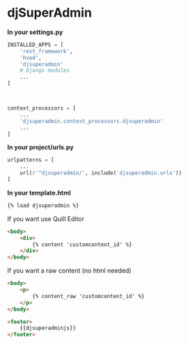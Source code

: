 # djSuperAdmin

**In your settings.py**
```py
INSTALLED_APPS = [
    'rest_framework',
    'hvad',
    'djsuperadmin'
    # Django modules
    ...
]



context_processors = [
    ...
    'djsuperadmin.context_processors.djsuperadmin' 
    ...
]
```

**In your project/urls.py**
```py
urlpatterns = [
    ...
    url(r'^djsuperadmin/', include('djsuperadmin.urls'))
]
```

**In your template.html**
```html
{% load djsuperadmin %}
```
If you want use Quill Editor
```html
<body>
    <div>
        {% content 'customcontent_id' %}
    </div>
</body>
```
If you want a raw content (no html needed)
```html
<body>
    <p>
        {% content_raw 'customcontent_id' %}
    </p>
</body>
```
```html
<footer>
    {{djsuperadminjs}}
</footer>
```
